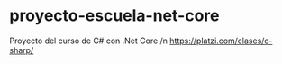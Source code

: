 # proyecto-escuela-net-core
Proyecto del curso de C# con .Net Core /n https://platzi.com/clases/c-sharp/
